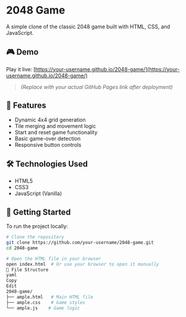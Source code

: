 # 2048 Game

A simple clone of the classic 2048 game built with HTML, CSS, and JavaScript.

## 🎮 Demo

Play it live: [https://your-username.github.io/2048-game/](https://your-username.github.io/2048-game/)  
> *(Replace with your actual GitHub Pages link after deployment)*

## 🧩 Features

- Dynamic 4x4 grid generation
- Tile merging and movement logic
- Start and reset game functionality
- Basic game-over detection
- Responsive button controls

## 🛠️ Technologies Used

- HTML5
- CSS3
- JavaScript (Vanilla)

## 🚀 Getting Started

To run the project locally:

```bash
# Clone the repository
git clone https://github.com/your-username/2048-game.git
cd 2048-game

# Open the HTML file in your browser
open index.html  # Or use your browser to open it manually
📁 File Structure
yaml
Copy
Edit
2048-game/
├── ample.html   # Main HTML file
├── ample.css    # Game styles
└── ample.js    # Game logic
